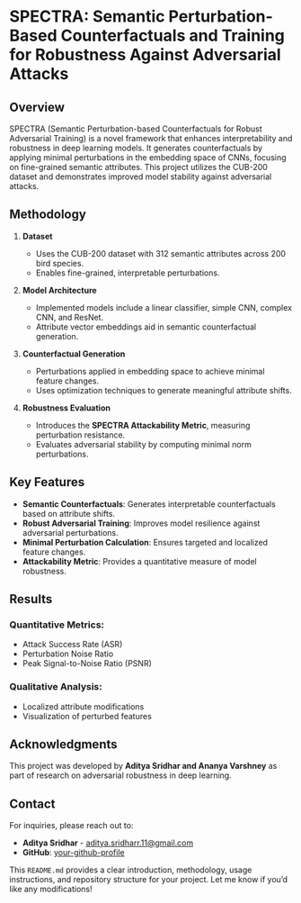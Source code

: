 # SPECTRA: Semantic Perturbation-Based Counterfactuals and Training for Robustness Against Adversarial Attacks

## Overview
SPECTRA (Semantic Perturbation-based Counterfactuals for Robust Adversarial Training) is a novel framework that enhances interpretability and robustness in deep learning models. It generates counterfactuals by applying minimal perturbations in the embedding space of CNNs, focusing on fine-grained semantic attributes. This project utilizes the CUB-200 dataset and demonstrates improved model stability against adversarial attacks.


## Methodology
1. **Dataset**  
   - Uses the CUB-200 dataset with 312 semantic attributes across 200 bird species.
   - Enables fine-grained, interpretable perturbations.

2. **Model Architecture**
   - Implemented models include a linear classifier, simple CNN, complex CNN, and ResNet.
   - Attribute vector embeddings aid in semantic counterfactual generation.

3. **Counterfactual Generation**
   - Perturbations applied in embedding space to achieve minimal feature changes.
   - Uses optimization techniques to generate meaningful attribute shifts.

4. **Robustness Evaluation**
   - Introduces the **SPECTRA Attackability Metric**, measuring perturbation resistance.
   - Evaluates adversarial stability by computing minimal norm perturbations.

## Key Features
- **Semantic Counterfactuals**: Generates interpretable counterfactuals based on attribute shifts.
- **Robust Adversarial Training**: Improves model resilience against adversarial perturbations.
- **Minimal Perturbation Calculation**: Ensures targeted and localized feature changes.
- **Attackability Metric**: Provides a quantitative measure of model robustness.

## Results

### Quantitative Metrics:
- Attack Success Rate (ASR)
- Perturbation Noise Ratio
- Peak Signal-to-Noise Ratio (PSNR)

### Qualitative Analysis:
- Localized attribute modifications
- Visualization of perturbed features

## Acknowledgments

This project was developed by **Aditya Sridhar and Ananya Varshney** as part of research on adversarial robustness in deep learning.

## Contact
For inquiries, please reach out to:

- **Aditya Sridhar** - aditya.sridharr.11@gmail.com
- **GitHub**: [your-github-profile](https://github.com/adityaSridharr)


This `README.md` provides a clear introduction, methodology, usage instructions, and repository structure for your project. Let me know if you’d like any modifications!

